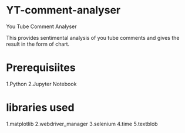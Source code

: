 # YT-comment-analyser
You Tube Comment Analyser

This provides sentimental analysis of you tube comments and gives the result in the form of chart.

# Prerequisiites
1.Python
2.Jupyter Notebook

# libraries used
1.matplotlib
2.webdriver_manager
3.selenium
4.time
5.textblob

